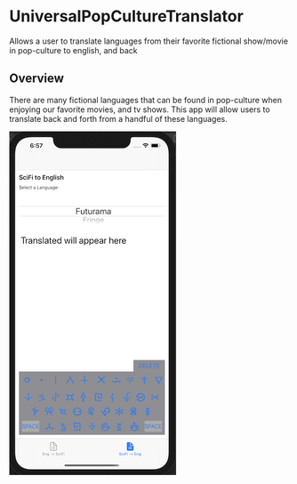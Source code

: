 # UniversalPopCultureTranslator
Allows a user to translate languages from their favorite fictional show/movie in pop-culture to english, and back

## Overview

There are many fictional languages that can be found in pop-culture when enjoying our favorite movies, and tv shows. This app will allow users to translate back and forth from a handful of these languages.

![screen_shot](Assets/UPCT_1.png)
